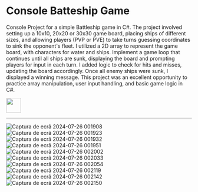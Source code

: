 # Console Batteship Game

Console Project for a simple Battleship game in C#. The project involved setting up a 10x10, 20x20 or 30x30 game board, placing ships of different sizes, and allowing players (PVP or PVE) to take turns guessing coordinates to sink the opponent's fleet. I utilized a 2D array to represent the game board, with characters for water and ships. Implement a game loop that continues until all ships are sunk, displaying the board and prompting players for input in each turn. I added logic to check for hits and misses, updating the board accordingly. Once all enemy ships were sunk, I displayed a winning message. This project was an excellent opportunity to practice array manipulation, user input handling, and basic game logic in C#.


<img src="https://cdn.jsdelivr.net/gh/devicons/devicon@latest/icons/csharp/csharp-line.svg" height="40" width="40" />

---

![Captura de ecrã 2024-07-26 001908](https://github.com/user-attachments/assets/723c6633-7783-4aec-8e0b-c9a44217aca7)
![Captura de ecrã 2024-07-26 001923](https://github.com/user-attachments/assets/603b7c1b-7e08-4d8c-8192-8b6929022f45)
![Captura de ecrã 2024-07-26 001932](https://github.com/user-attachments/assets/e992b32f-c74a-4f93-ae74-f8c135f2ca94)
![Captura de ecrã 2024-07-26 001951](https://github.com/user-attachments/assets/c98c0e2d-62f0-4b9b-90f7-4a2b1b0f56a0)
![Captura de ecrã 2024-07-26 002002](https://github.com/user-attachments/assets/0322b778-294e-4466-92ef-9d0295e9102c)
![Captura de ecrã 2024-07-26 002033](https://github.com/user-attachments/assets/b56b76be-0e00-418c-9903-5ab372b7e7f3)
![Captura de ecrã 2024-07-26 002054](https://github.com/user-attachments/assets/1a2aaa34-5986-41e5-9b41-bbacfc67a3b2)
![Captura de ecrã 2024-07-26 002119](https://github.com/user-attachments/assets/d8092cc0-6e57-4367-8f65-0cb33d51d57a)
![Captura de ecrã 2024-07-26 002142](https://github.com/user-attachments/assets/017b0731-2ef8-4e5f-802e-6a4d8dd89699)
![Captura de ecrã 2024-07-26 002150](https://github.com/user-attachments/assets/d2999b7a-6cb1-4075-bab9-396d892dd5cd)
